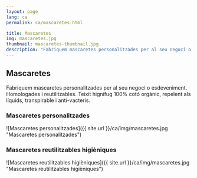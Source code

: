 ```yaml
---
layout: page
lang: ca
permalink: ca/mascaretes.html

title: Mascaretes
img: mascaretes.jpg
thumbnail: mascaretes-thumbnail.jpg
description: "Fabriquem mascaretes personalitzades per al seu negoci o esdeveniment. AFabriquem mascaretes personalitzades per al seu negoci o esdeveniment. Homologades i reutilitzables. Teixit hignífug 100% cotó orgànic, repelent als líquids, transpirable i anti-vacteris."
---
```

## Mascaretes

Fabriquem mascaretes personalitzades per al seu negoci o esdeveniment. Homologades i reutilitzables. Teixit hignífug 100% cotó orgànic, repelent als líquids, transpirable i anti-vacteris.

### Mascaretes personalitzades

![Mascaretes personalitzades]({{ site.url }}/ca/img/mascaretes.jpg "Mascaretes personalitzades")



### Mascaretes reutilitzables higièniques

![Mascaretes reutilitzables higièniques]({{ site.url }}/ca/img/mascaretes.jpg "Mascaretes reutilitzables higièniques")
